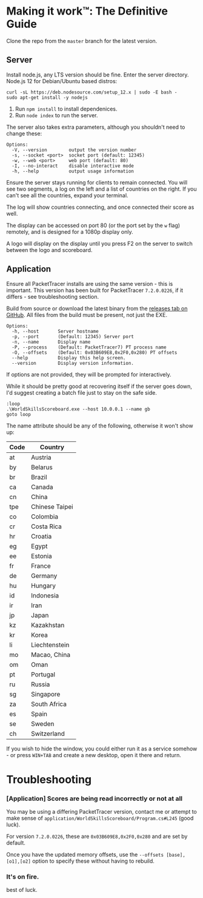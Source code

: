 # Making it work™: The Definitive Guide

Clone the repo from the `master` branch for the latest version.

## Server

Install node.js, any LTS version should be fine. Enter the server directory.
Node.js 12 for Debian/Ubuntu based distros:
```
curl -sL https://deb.nodesource.com/setup_12.x | sudo -E bash -
sudo apt-get install -y nodejs
```

1) Run `npm install` to install dependenices.
2) Run `node index` to run the server.

The server also takes extra parameters, although you shouldn't need to change these:
```
Options:
  -V, --version        output the version number
  -s, --socket <port>  socket port (default: 12345)
  -w, --web <port>     web port (default: 80)
  -I, --no-interact    disable interactive mode
  -h, --help           output usage information
 ```
Ensure the server stays running for clients to remain connected.
You will see two segments, a log on the left and a list of countries on the right. If you can't see all the countries, expand your terminal.

The log will show countries connecting, and once connected their score as well.

The display can be accessed on port 80 (or the port set by the `w` flag) remotely, and is designed for a 1080p display only.

A logo will display on the display until you press F2 on the server to switch between the logo and scoreboard.

## Application

Ensure all PacketTracer installs are using the same version - this is important.
This version has been built for PacketTracer `7.2.0.0226`, if it differs - see troubleshooting section.

Build from source or download the latest binary from the [releases tab on GitHub](https://github.com/ConnorMcF/worldskills-scoreboard/releases).
All files from the build must be present, not just the EXE.

```
Options:
  -h, --host       Server hostname
  -p, --port       (Default: 12345) Server port
  -n, --name       Display name
  -P, --process    (Default: PacketTracer7) PT process name
  -O, --offsets    (Default: 0x03B609E8,0x2F0,0x280) PT offsets
  --help           Display this help screen.
  --version        Display version information.
```

If options are not provided, they will be prompted for interactively.

While it should be pretty good at recovering itself if the server goes down, I'd suggest creating a batch file just to stay on the safe side.
```batch
:loop
.\WorldSkillsScoreboard.exe --host 10.0.0.1 --name gb
goto loop
```

The name attribute should be any of the following, otherwise it won't show up:

| Code  | Country         |
| ----- | --------------- |
| at  	| Austria        	|
| by  	| Belarus        	|
| br  	| Brazil         	|
| ca  	| Canada         	|
| cn  	| China          	|
| tpe 	| Chinese Taipei 	|
| co  	| Colombia       	|
| cr  	| Costa Rica     	|
| hr  	| Croatia        	|
| eg  	| Egypt          	|
| ee  	| Estonia        	|
| fr  	| France         	|
| de  	| Germany        	|
| hu  	| Hungary        	|
| id  	| Indonesia      	|
| ir  	| Iran           	|
| jp  	| Japan          	|
| kz  	| Kazakhstan     	|
| kr  	| Korea          	|
| li  	| Liechtenstein  	|
| mo  	| Macao, China   	|
| om  	| Oman           	|
| pt  	| Portugal       	|
| ru  	| Russia         	|
| sg  	| Singapore      	|
| za  	| South Africa   	|
| es  	| Spain          	|
| se  	| Sweden         	|
| ch  	| Switzerland    	|

If you wish to hide the window, you could either run it as a service somehow - or press `WIN+TAB` and create a new desktop, open it there and return.

# Troubleshooting

### [Application] Scores are being read incorrectly or not at all

You may be using a differing PacketTracer version, contact me or attempt to make sense of `application/WorldSkillsScoreboard/Program.cs#L245` (good luck).

For version `7.2.0.0226`, these are `0x03B609E8,0x2F0,0x280` and are set by default.

Once you have the updated memory offsets, use the `--offsets [base],[o1],[o2]` option to specify these without having to rebuild.

### It's on fire.

best of luck.